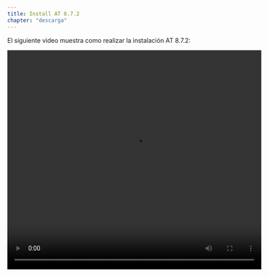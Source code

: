 ```yaml
---
title: Install AT 8.7.2
chapter: "descarga"
---
```


El siguiente video muestra como realizar la instalación AT 8.7.2:

<video width="580" height="500" controls> <source src="*" type="video/mp4"> Your browser does not support the video tag. </video>
